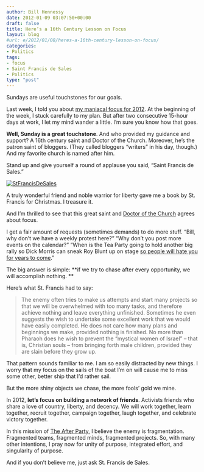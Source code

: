 ```yaml
---
author: Bill Hennessy
date: 2012-01-09 03:07:50+00:00
draft: false
title: Here’s a 16th Century Lesson on Focus
layout: blog
#url: e/2012/01/08/heres-a-16th-century-lesson-on-focus/
categories:
- Politics
tags:
- focus
- Saint Francis de Sales
- Politics
type: "post"
---
```


Sundays are useful touchstones for our goals. 

Last week, I told you about [my maniacal focus for 2012](https://hennessysview.com/living/a-maniacal-focus-for-2012/). At the beginning of the week, I stuck carefully to my plan. But after two consecutive 15-hour days at work, I let my mind wander a little. I’m sure you know how that goes.

**Well, Sunday is a great touchstone**. And who provided my guidance and support? A 16th century saint and Doctor of the Church. Moreover, he’s the patron saint of bloggers. (They called bloggers “writers” in his day, though.) And my favorite church is named after him.

Stand up and give yourself a round of applause you said, “Saint Francis de Sales.”

[![StFrancisDeSales](https://hennessysview.com/wp-content/uploads/2012/01/StFrancisDeSales_thumb.jpg)
](https://hennessysview.com/wp-content/uploads/2012/01/StFrancisDeSales.jpg)

A truly wonderful friend and noble warrior for liberty gave me a book by St. Francis for Christmas. I treasure it.

And I’m thrilled to see that this great saint and [Doctor of the Church](https://www.newadvent.org/cathen/05075a.htm) agrees about focus. 

I get a fair amount of requests (sometimes demands) to do more stuff. “Bill, why don’t we have a weekly protest here?” “Why don’t you post more events on the calendar?” “When is the Tea Party going to hold another big rally so Dick Morris can sneak Roy Blunt up on stage [so people will hate you for years to come](https://hennessysview.com/political-science/2012-election-political-science/who-won-the-new-hampshire-republican-debate/%20%20#comments).”

The big answer is simple: **if we try to chase after every opportunity, we will accomplish nothing. **

Here’s what St. Francis had to say:

> The enemy often tries to make us attempts and start many projects so that we will be overwhelmed with too many tasks, and therefore achieve nothing and leave everything unfinished. Sometimes he even suggests the wish to undertake some excellent work that we would have easily completed. He does not care how many plans and beginnings we make, provided nothing is finished. No more than Pharaoh does he wish to prevent the “mystical women of Israel” – that is, Christian souls – from bringing forth male children, provided they are slain before they grow up.
> 
> 

That pattern sounds familiar to me. I am so easily distracted by new things. I worry that my focus on the sails of the boat I’m on will cause me to miss some other, better ship that I’d rather sail.

But the more shiny objects we chase, the more fools’ gold we mine.

In 2012, **let’s focus on building a network of friends**. Activists friends who share a love of country, liberty, and decency. We will work together, learn together, recruit together, campaign together, laugh together, and celebrate victory together. 

In this mission of [The After Party](https://stlouisteaparty.com/category/the-after-party/), I believe the enemy is fragmentation. Fragmented teams, fragmented minds, fragmented projects. So, with many other intentions, I pray now for unity of purpose, integrated effort, and singularity of purpose.

And if you don’t believe me, just ask St. Francis de Sales. 
